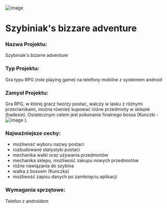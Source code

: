 ![image](https://github.com/JKGplay/rypygy/assets/74616786/da2b5f0b-9561-4c79-a5c0-5bc30dce7d08)
# Szybiniak's bizzare adventure

### Nazwa Projektu: 

Szybiniak's bizarre adventure

### Typ Projektu: 

Gra typu RPG (role playing game) na telefony mobilne z systemem android

### Zamysł Projektu: 

Gra RPG, w której gracz tworzy postać, walczy w lasku z różnymi przeciwnikami, można również kupować różne przedmioty w sklepie (hadesie). Ostatecznym celem jest pokonanie finalnego bossa (Kunczki - ![image](https://github.com/JKGplay/rypygy/assets/74616786/634372b3-4f79-4239-bb6f-56c936c340f7)
).

### Najważniejsze cechy:

- możliwość wyboru nazwy postaci
- rozbudowane statystyki postaci
- mechanika walki oraz używania przedmiotów
- mechanika sklepu, możliwość zakupu nowych przedmiotów
- różne nawiązania do szybina
- walka z bossem (Kunczka)
- możliwość zapisu danych po zamknięciu aplikacji

### Wymagania sprzętowe:

Telefon z androidem
